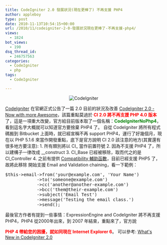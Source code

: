 ```yaml
---
title: CodeIgniter 2.0 發展狀況(現在更棒了) 不再支援 PHP4
author: appleboy
type: post
date: 2010-11-13T10:54:15+00:00
url: /2010/11/codeigniter-2-0-發展狀況現在更棒了-不再支援-php4/
views:
  - 1824
bot_views:
  - 190
dsq_thread_id:
  - 246757563
categories:
  - CodeIgniter
  - php
tags:
  - CodeIgniter

---
```

<div style="margin: 0 auto; text-align:center">
  <img src="https://i1.wp.com/farm5.static.flickr.com/4139/4928689646_4309e16e13_o.png?w=840&#038;ssl=1" alt="CodeIgniter" data-recalc-dims="1" />
</div>

[CodeIgniter][1] 在官網正式公告了一篇 2.0 目前的狀況及改善 [CodeIgniter 2.0 - Now with more Awesome][2]，該篇重點莫過於 <span style="color:red"><strong>CI 2.0 將不再支援 PHP 4.0 版本</strong></span>了，這是一項重大改變，官方給目前版本取了一個名稱：<span style="color:green"><strong>CodeIgniterNoPhp4</strong></span>，看到這名字大概就可以知道官方要捨棄 PHP4 了。 自從 CodeIgniter 將所有程式碼搬到 Bitbucket 上面時，就已經宣稱不再 support PHP4，運行了好幾個月，現在以 PHP 5.1.6 來當作開發重點，底下是官方說明 CI 2.0 該注意的地方(其實還有很多地方要注意): 1. 所有類別將以 CI_ 當作前置符號 2. 因為不支援 PHP4 了，所以建構子一律改成 _\_construct 3. CI\_Base 已經被移除，取而代之的是 CI_Controller 4. 之前有提供 [Compatibility 輔助函數][3]，目前已經支援 PHP5 了，故將此移除 開始支援 Email and Validation chaining，看一下範例： 

<pre class="brush: php; title: ; notranslate" title="">$this->email->from('your@example.com', 'Your Name')
            ->to('someone@example.com')
            ->cc('another@another-example.com')
            ->bcc('them@their-example.com')
            ->subject('Email Test')
            ->message('Testing the email class.')
            ->send(); </pre> 最後官方作者有提到一些事情：ExpressionEngine and CodeIgniter 將不再支援 PHP4，PHP4 從2000年出來，到 2007 年結束，重點來了，官方說 

<span style="color:red"><strong>PHP 4 帶給您的困擾，就如同現在 Internet Explorer 6</strong></span>。 可以參考: [What's New in CodeIgniter 2.0][4]

 [1]: http://CodeIgniter.com
 [2]: http://codeigniter.com/news/codeigniter_2.0_-_now_with_more_awesome/
 [3]: http://www.codeigniter.org.tw/user_guide/helpers/compatibility_helper.html
 [4]: http://bitbucket.org/ellislab/codeigniter/wiki/What's%20New